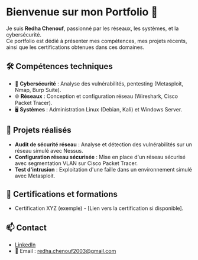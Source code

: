 # Bienvenue sur mon Portfolio 👋

Je suis **Redha Chenouf**, passionné par les réseaux, les systèmes, et la cybersécurité.  
Ce portfolio est dédié à présenter mes compétences, mes projets récents, ainsi que les certifications obtenues dans ces domaines.

## 🛠️ Compétences techniques
- 🔐 **Cybersécurité** : Analyse des vulnérabilités, pentesting (Metasploit, Nmap, Burp Suite).  
- 🌐 **Réseaux** : Conception et configuration réseau (Wireshark, Cisco Packet Tracer).  
- 🖥️ **Systèmes** : Administration Linux (Debian, Kali) et Windows Server.

## 📂 Projets réalisés
- **Audit de sécurité réseau** : Analyse et détection des vulnérabilités sur un réseau simulé avec Nessus.  
- **Configuration réseau sécurisée** : Mise en place d'un réseau sécurisé avec segmentation VLAN sur Cisco Packet Tracer.  
- **Test d'intrusion** : Exploitation d'une faille dans un environnement simulé avec Metasploit.

## 📜 Certifications et formations
- Certification XYZ (exemple) - [Lien vers la certification si disponible].

## 📫 Contact
- [LinkedIn](https://www.linkedin.com/in/redha-chenouf)  
- 📧 Email : redha.chenouf2003@gmail.com
